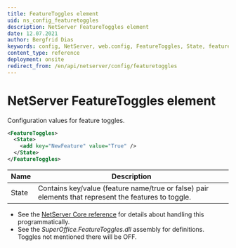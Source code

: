 ```yaml
---
title: FeatureToggles element
uid: ns_config_featuretoggles
description: NetServer FeatureToggles element
date: 12.07.2021
author: Bergfrid Dias
keywords: config, NetServer, web.config, FeatureToggles, State, feature toggles
content_type: reference
deployment: onsite
redirect_from: /en/api/netserver/config/featuretoggles
---
```


# NetServer FeatureToggles element

Configuration values for feature toggles.

```XML
<FeatureToggles>
  <State>
    <add key="NewFeature" value="True" />
  </State>
</FeatureToggles>
```

| Name | Description |
|---|---|
| State | Contains key/value (feature name/true or false) pair elements that represent the features to toggle. |

* See the [NetServer Core reference][1] for details about handling this programmatically.
* See the *SuperOffice.FeatureToggles.dll* assembly for definitions. Toggles not mentioned there will be OFF.

<!-- Referenced links -->
[1]: <xref:SuperOffice.Configuration.ConfigFile.FeatureToggles>
